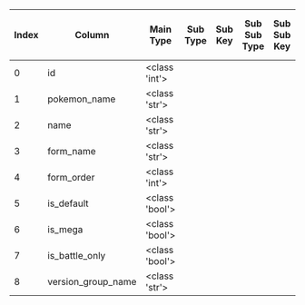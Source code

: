 | Index | Column | Main Type | Sub Type | Sub Key | Sub Sub Type | Sub Sub Key | Sub Sub Sub Type | Sub Sub Sub Key |
| --- | --- | --- | --- | --- | --- | --- | --- | --- |
| 0 | id | <class 'int'> |  |  |  |  |  |  |
| 1 | pokemon_name | <class 'str'> |  |  |  |  |  |  |
| 2 | name | <class 'str'> |  |  |  |  |  |  |
| 3 | form_name | <class 'str'> |  |  |  |  |  |  |
| 4 | form_order | <class 'int'> |  |  |  |  |  |  |
| 5 | is_default | <class 'bool'> |  |  |  |  |  |  |
| 6 | is_mega | <class 'bool'> |  |  |  |  |  |  |
| 7 | is_battle_only | <class 'bool'> |  |  |  |  |  |  |
| 8 | version_group_name | <class 'str'> |  |  |  |  |  |  |